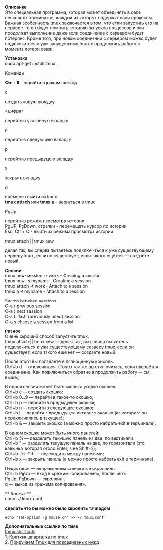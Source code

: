 
**Описание**  
Это специальная программа, которая может объединять в себе несколько терминалов, каждый из которых содержит свои процессы. Важная особенность tmux заключается в том, что если запустить его на сервере, то он будет помнить историю запусков процессов и они продолжат выполнение даже если соединение с сервером будет потеряно. Кроме того, при новом соединении с сервером можно будет подключиться к уже запущенному tmux и продолжить работу с момента потери связи.

**Установка**  
sudo apt-get install tmux

Команды

**Ctr + B** - перейти в режим команд

c

создать новую вкладку

<цифра>

перейти в указанную вкладку

n

перейти в следующею вкладку

p

перейти в предыдущею вкладку

x

закрыть вкладку

d

временно выйти из tmux  
**tmux attach** или **tmux a** - вернуться в tmux

PgUp

перейти в режим просмотра истории  
PgUP, PgDown, стрелки - перемещать курсор по истории  
Esc, Ctr + C - выйти из режима просмотра истории

tmux attach || tmux new

делая так, вы сперва пытаетесь подключиться к уже существующему серверу tmux, если он существует; если такого ещё нет — создаёте новый.

**Сессии**  
tmux new-session -s work - Creating a session  
tmux new -s myname - Creating a session  
tmux attach -t work - Attach to a session  
tmux a -t myname - Attach to a session

Switch between sessions:  
C-a ( previous session  
C-a ) next session  
C-a L ‘last’ (previously used) session  
C-a s choose a session from a list

**Разное**  
Очень хороший способ запустить tmux:  
tmux attach || tmux new — делая так, вы сперва пытаетесь подключиться к уже существующему серверу tmux, если он существует; если такого ещё нет — создаёте новый.

После этого вы попадаете в полноценную консоль.  
Ctrl+b d — отключиться. (Точно так же вы отключитесь, если прервётся соединение. Как подключиться обратно и продолжить работу — см. выше.)

В одной сессии может быть сколько угодно окошек:  
Ctrl+b c — создать окошко;  
Ctrl+b 0…9 — перейти в такое-то окошко;  
Ctrl+b p — перейти в предыдущее окошко;  
Ctrl+b n — перейти в следующее окошко;  
Ctrl+b l — перейти в предыдущее активное окошко (из которого вы переключились в текущее);  
Ctrl+b & — закрыть окошко (а можно просто набрать exit в терминале).

В одном окошке может быть много панелей:  
Ctrl+b % — разделить текущую панель на две, по вертикали;  
Ctrl+b " — разделить текущую панель на две, по горизонтали (это кавычка, которая около Enter, а не Shift+2);  
Ctrl+b →←↑↓ — переходить между панелями;  
Ctrl+b x — закрыть панель (а можно просто набрать exit в терминале).

Недостаток — непривычным становится скроллинг:  
Ctrl+b PgUp — вход в «режим копирования», после чего:  
PgUp, PgDown — скроллинг;  
q — выход из «режима копирования».

\*\* Конфиг \*\*  
nano ~/.tmux.conf

**сделать что бы можно было скролить тачпадом**

    echo "set-option -g mouse on" >> ~/.tmux.conf

**Дополнительные ссылки по теме**  
[tmux shortcuts](https://web.archive.org/web/20211021074152/https://gist.github.com/andreyvit/2921703)  
1\. [Краткая шпаргалка по tmux](https://web.archive.org/web/20211021074152/http://habrahabr.ru/post/126996/)  
2\. [Приручаем Tmux для повседневных нужд](https://web.archive.org/web/20211021074152/http://habrahabr.ru/post/165437/)
